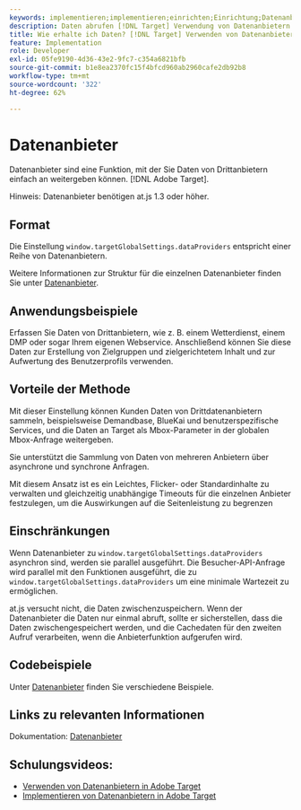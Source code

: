 ```yaml
---
keywords: implementieren;implementieren;einrichten;Einrichtung;Datenanbieter
description: Daten abrufen [!DNL Target] Verwendung von Datenanbietern.
title: Wie erhalte ich Daten? [!DNL Target] Verwenden von Datenanbietern?
feature: Implementation
role: Developer
exl-id: 05fe9190-4d36-43e2-9fc7-c354a6821bfb
source-git-commit: b1e8ea2370fc15f4bfcd960ab2960cafe2db92b8
workflow-type: tm+mt
source-wordcount: '322'
ht-degree: 62%

---
```


# Datenanbieter

Datenanbieter sind eine Funktion, mit der Sie Daten von Drittanbietern einfach an weitergeben können. [!DNL Adobe Target].

Hinweis: Datenanbieter benötigen at.js 1.3 oder höher.

## Format

Die Einstellung `window.targetGlobalSettings.dataProviders` entspricht einer Reihe von Datenanbietern.

Weitere Informationen zur Struktur für die einzelnen Datenanbieter finden Sie unter [Datenanbieter](https://developer.adobe.com/target/implement/client-side/atjs/atjs-functions/targetglobalsettings/).

## Anwendungsbeispiele

Erfassen Sie Daten von Drittanbietern, wie z. B. einem Wetterdienst, einem DMP oder sogar Ihrem eigenen Webservice. Anschließend können Sie diese Daten zur Erstellung von Zielgruppen und zielgerichtetem Inhalt und zur Aufwertung des Benutzerprofils verwenden.

## Vorteile der Methode

Mit dieser Einstellung können Kunden Daten von Drittdatenanbietern sammeln, beispielsweise Demandbase, BlueKai und benutzerspezifische Services, und die Daten an Target als Mbox-Parameter in der globalen Mbox-Anfrage weitergeben.

Sie unterstützt die Sammlung von Daten von mehreren Anbietern über asynchrone und synchrone Anfragen.

Mit diesem Ansatz ist es ein Leichtes, Flicker- oder Standardinhalte zu verwalten und gleichzeitig unabhängige Timeouts für die einzelnen Anbieter festzulegen, um die Auswirkungen auf die Seitenleistung zu begrenzen

## Einschränkungen

Wenn Datenanbieter zu `window.targetGlobalSettings.dataProviders` asynchron sind, werden sie parallel ausgeführt. Die Besucher-API-Anfrage wird parallel mit den Funktionen ausgeführt, die zu `window.targetGlobalSettings.dataProviders` um eine minimale Wartezeit zu ermöglichen.

at.js versucht nicht, die Daten zwischenzuspeichern. Wenn der Datenanbieter die Daten nur einmal abruft, sollte er sicherstellen, dass die Daten zwischengespeichert werden, und die Cachedaten für den zweiten Aufruf verarbeiten, wenn die Anbieterfunktion aufgerufen wird.

## Codebeispiele

Unter [Datenanbieter](https://developer.adobe.com/target/implement/client-side/atjs/atjs-functions/targetglobalsettings/) finden Sie verschiedene Beispiele.

## Links zu relevanten Informationen

Dokumentation: [Datenanbieter](https://developer.adobe.com/target/implement/client-side/atjs/atjs-functions/targetglobalsettings/)

## Schulungsvideos:

* [Verwenden von Datenanbietern in Adobe Target](https://helpx.adobe.com/de/target/kt/using/dataProviders-atjs-feature-video-use.html)
* [Implementieren von Datenanbietern in Adobe Target](https://helpx.adobe.com/de/target/kt/using/dataProviders-atjs-technical-video-implement.html)
